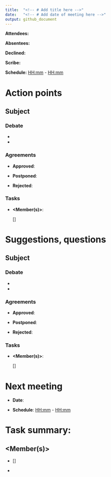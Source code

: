 ```yaml
---
title:  "<!-- # Add title here -->"
date:   "<!-- # Add date of meeting here -->"
output: github_document
---
```


**Attendees:** <names and surnames of attendees>

**Absentees:** <!-- # Delete if unneeded -->

**Declined:** <!-- # Delete if unneeded -->

**Scribe:** <nombre de asistente>

**Schedule:** <HH:mm> - <HH:mm> <!-- # Init time - End time -->

# Action points

## Subject <!-- # Replicate as many times as needed -->

### Debate <!-- # Delete if unneeded -->

-   <!-- # Fill in and/or add bullet points as needed -->

-   

### Agreements <!-- # Delete if unneeded; delete/repeat each point as needed -->

-   **Approved**:

-   **Postponed**:

-   **Rejected**:

### Tasks

-   **\<Member(s)\>**:

    <Task>

    [<deadline if applicable>] <!-- # Replicate as many times as needed -->

# Suggestions, questions <!-- # Delete if unneeded -->

## Subject <!-- # Replicate as many times as needed -->

### Debate <!-- # Delete if unneeded -->

-   <!-- # Fill in and/or add bullet points as needed -->

-   

### Agreements <!-- # Delete if unneeded; delete/repeat each point as needed -->

-   **Approved**:

-   **Postponed**:

-   **Rejected**:

### Tasks

-   **\<Member(s)\>**:

    <Task>

    [<deadline if applicable>] <!-- # Replicate as many times as needed -->

# Next meeting

-   **Date**: <YYYY-mm-dd> <!-- # Add date of next meeting -->

-   **Schedule**: <HH:mm> - <HH:mm> <!-- # Init time - End time -->

# **Task summary:**

## \<Member(s)\> <!-- # Replicate as many times as needed -->

-   <Task>

    [<deadline if applicable>]

-   
